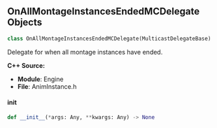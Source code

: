 ## OnAllMontageInstancesEndedMCDelegate Objects

```python
class OnAllMontageInstancesEndedMCDelegate(MulticastDelegateBase)
```

Delegate for when all montage instances have ended.

**C++ Source:**

- **Module**: Engine
- **File**: AnimInstance.h

<a id="unreal.OnAllMontageInstancesEndedMCDelegate.__init__"></a>

#### __init__

```python
def __init__(*args: Any, **kwargs: Any) -> None
```

<a id="unreal.OnAnimInitialized"></a>